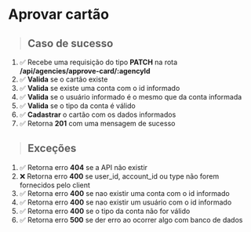 # Aprovar cartão

> ## Caso de sucesso

1. ✅ Recebe uma requisição do tipo **PATCH** na rota **/api/agencies/approve-card/:agencyId**
2. ✅ **Valida** se o cartão existe
3. ✅ **Valida** se existe uma conta com o id informado
3. ✅ **Valida** se o usuário informado é o mesmo que da conta informada
3. ✅ **Valida** se o tipo da conta é válido
4. ✅ **Cadastrar** o cartão com os dados informados
5. ✅ Retorna **201** com uma mensagem de sucesso

> ## Exceções

1. ✅ Retorna erro **404** se a API não existir
2. ❌ Retorna erro **400** se user_id, account_id ou type não forem fornecidos pelo client
3. ✅ Retorna erro **400** se nao existir uma conta com o id informado
4. ✅ Retorna erro **400** se nao existir um usuário com o id informado
5. ✅ Retorna erro **400** se o tipo da conta não for válido
4. ✅ Retorna erro **500** se der erro ao ocorrer algo com banco de dados